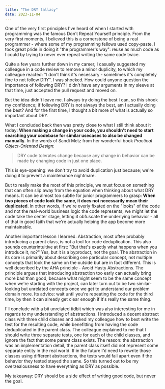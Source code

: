 ```yaml
---
title: "The DRY fallacy"
date: 2023-11-04
---
```


One of the very first principles I've heard of when I started with programming was the famous Don't Repeat Yourself principle. From the very first moments, I believed this is a cornerstone of being a real programmer - where some of my programming fellows used copy-paste, I took great pride in doing it "the programmer's way": reuse as much code as I could by trying to never ever repeat writing the same code twice.

Quite a few years further down in my career, I casually suggested my colleague in a code review to remove a minor duplicity, to which my colleague reacted: "I don't think it's necessary - sometimes it's completely fine to not follow DRY". I was shocked. How could anyone question the importance of following DRY? I didn't have any arguments in my sleeve at that time, just accepted the pull request and moved on.

But the idea didn't leave me. I always try doing the best I can, so this shook my confidence; if following DRY is not always the best, am I actually doing the best? And for the first time, I thought a bit more of what is actually so important about DRY.

What I concluded back then was pretty close to what I still think about it today: **When making a change in your code, you shouldn't need to start searching your codebase for similar usecases to also be changed manually.** In the words of Sandi Metz from her wonderful book _Practical Object-Oriented Design_:

> DRY code tolerates change because any change in behavior can be made by changing code in just one place.

This is eye-opening: we don't try to avoid duplication just because; we're doing it to prevent a maintenance nightmare.

But to really make the most of this principle, we must focus on something that can often slip away from the equation when thinking about what DRY means. It can be almost too subtle for junior programmers to grasp: **When two pieces of code look the same, it does not necessarily mean their duplicated**. In other words, if we're overly fixated on the "looks" of the code and not the real-world business logic the code represents, we might let the code take the center stage, letting it obfuscate the underlying behavior - all of that in good faith that we're actually helping the app become more maintainable.

Another important lesson I learned: Abstraction, most often probably introducing a parent class, is not a tool for code deduplication. This also sounds counterintuitive at first: "But that's exactly what happens when you introduce it, no?" Yes, but it is a byproduct, not the goal. The abstraction in its core is primarily about describing one particular concept, not multiple concepts that look the same on the outside but are in fact different. This is well described by the AHA principle - Avoid Hasty Abstractions. The principle argues that introducing abstraction too early can actually bring more bad than good, because what might seem to be the same concept when we're starting with the project, can later turn out to be two similar-looking but unrelated concepts once we get to understand our problem domain more. Its advice: wait until you're repeating the code for the third time, by then it can already get clear enough if it's really the same thing.

I'll conclude with a bit unrelated tidbit which was also interesting for me in regards to my understanding of abstractions. I introduced a decent abstract class with three child classes and asked my colleague how to best write the test for the resulting code, while benefitting from having the code deduplicated in the parent class. The colleague explained to me that I should write three separate tests, one for each of the child classes, and ignore the fact that some parent class exists. The reason: the abstraction was an implementation detail, the parent class itself did not represent some separate entity in the real world. If in the future I'd need to rewrite those classes using different abstractions, the tests would fall apart even if the behavior they tested stayed the same. So this turned out to be my overzealousness to have everything as DRY as possible.

My takeaway: DRY should be a side effect of writing good code, but never the goal.
